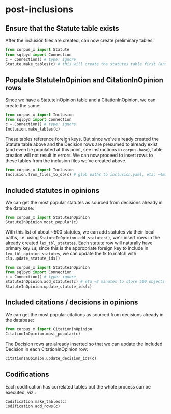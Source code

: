 # post-inclusions

## Ensure that the Statute table exists

After the inclusion files are created, can now create preliminary tables:

```python
from corpus_x import Statute
from sqlpyd import Connection
c = Connection() # type: ignore
Statute.make_tables(c) # this will create the statutes table first (and it relations) so that the foreign keys created in the inclusions tables will work for StatutesInOpinions
```

## Populate StatuteInOpinion and CitationInOpinion rows

Since we have a StatuteInOpinion table and a CitationInOpinion, we can create the same:

```python
from corpus_x import Inclusion
from sqlpyd import Connection
c = Connection() # type: ignore
Inclusion.make_tables(c)
```

These tables reference foreign keys. But since we've already created the Statute table above and the Decision rows are presumed to already exist (and even be populated at this point, see instructions in `corpus-base`), table creation will not result in errors. We can now proceed to insert rows to these tables from the inclusion files we've created above.

```python
from corpus_x import Inclusion
Inclusion.from_files_to_db(c) # glob paths to inclusion.yaml, eta: ~4min.
```

## Included statutes in opinions

We can get the most popular statutes as sourced from decisions already in the database:

```python
from corpus_x import StatuteInOpinion
StatuteInOpinion.most_popular(c)
```

With this list of about ~500 statutes, we can add statutes via their local paths, i.e. using `StatuteInOpinion.add_statutes()`, we'll insert rows in the already created `lex_tbl_statutes`. Each statute row will naturally have primary key `id`; since this is the appropriate foreign key to include in `lex_tbl_opinion_statutes`, we can update the fk to match with `cls.update_statute_ids()`

```python
from corpus_x import StatuteInOpinion
from sqlpyd import Connection
c = Connection() # type: ignore
StatuteInOpinion.add_statutes(c) # eta ~2 minutes to store 500 objects
StatuteInOpinion.update_statute_ids(c)
```

## Included citations / decisions in opinions

We can get the most popular citations as sourced from decisions already in the database:

```python
from corpus_x import CitationInOpinion
CitationInOpinion.most_popular(c)
```

The Decision rows are already inserted so that we can update the included Decision in each CitationInOpinion row:

```python
CitationInOpinion.update_decision_ids(c)
```

## Codifications

Each codification has correlated tables but the whole process can be executed, viz.:

```python
Codification.make_tables(c)
Codification.add_rows(c)
```
